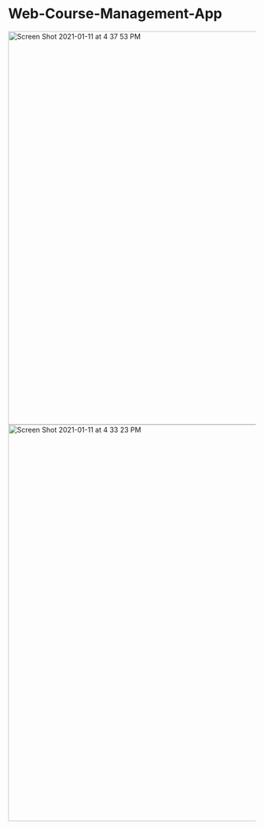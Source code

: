 # Web-Course-Management-App

<img width="800" alt="Screen Shot 2021-01-11 at 4 37 53 PM" src="https://user-images.githubusercontent.com/49425190/104246378-7fd62680-542b-11eb-8a60-5a081a2b8f8e.png">


<img width="807" alt="Screen Shot 2021-01-11 at 4 33 23 PM" src="https://user-images.githubusercontent.com/49425190/104246613-f2470680-542b-11eb-9a5c-f505a87b8903.png">
